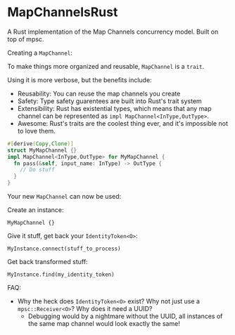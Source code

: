 # MapChannelsRust
A Rust implementation of the Map Channels concurrency model. Built on top of mpsc. 

Creating a `MapChannel`:

To make things more organized and reusable, `MapChannel` is a `trait`.

Using it is more verbose, but the benefits include:
- Reusability: You can reuse the map channels you create
- Safety: Type safety guarentees are built into Rust's trait system
- Extensibility: Rust has existential types, which means that any map channel can be represented as `impl MapChannel<InType,OutType>`.
- Awesome: Rust's traits are the coolest thing ever, and it's impossible not to love them. 

```rust
#[derive(Copy,Clone)]
struct MyMapChannel {}
impl MapChannel<InType,OutType> for MyMapChannel {
  fn pass(&self, input_name: InType) -> OutType {
    // Do stuff
  }
}
```

Your new `MapChannel` can now be used:

Create an instance:

```
MyMapChannel {}
```

Give it stuff, get back your `IdentityToken<O>`:

```
MyInstance.connect(stuff_to_process)
```

Get back transformed stuff:

```
MyInstance.find(my_identity_token)
```

FAQ:
- Why the heck does `IdentityToken<O>` exist? Why not just use a `mpsc::Receiver<O>`? Why does it need a UUID?
  - Debugging would by a nightmare without the UUID, all instances of the same map channel would look exactly the same!
